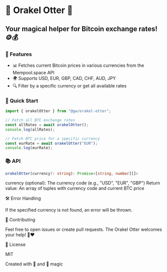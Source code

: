 # 🦦 Orakel Otter 🔮

## Your magical helper for Bitcoin exchange rates! 🪙💰

### 🌟 Features

- 📊 Fetches current Bitcoin prices in various currencies from the Mempool.space API
- 🌍 Supports USD, EUR, GBP, CAD, CHF, AUD, JPY
- 🔍 Filter by a specific currency or get all available rates

### 🚀 Quick Start

```typescript
import { orakelOtter } from "@gw/orakel-otter";

// Fetch all BTC exchange rates
const allRates = await orakelOtter();
console.log(allRates);

// Fetch BTC price for a specific currency
const eurRate = await orakelOtter("EUR");
console.log(eurRate);
```

### 📚 API

```typescript
orakelOtter(currency?: string): Promise<[string, number][]>
```

currency (optional): The currency code (e.g., "USD", "EUR", "GBP")
Return value: An array of tuples with currency code and current BTC price

🛠️ Error Handling

If the specified currency is not found, an error will be thrown.

🙏 Contributing

Feel free to open issues or create pull requests. The Orakel Otter welcomes your help! 🦦❤️

📜 License

MIT

Created with 💖 and 🦦 magic

